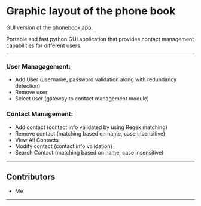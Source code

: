 # Graphic layout of the phone book
GUI version of the [phonebook app.](https://github.com/tendil/sqlite3-phonebook)

Portable and fast python GUI application that provides contact management capabilities for different users.

---

### User Managagement:
- Add User (username, password validation along with redundancy detection)
- Remove user
- Select user (gateway to contact management module)

### Contact Management:
- Add contact (contact info validated by using Regex matching)
- Remove contact (matching based on name, case insensitive)
- View All Contacts
- Modify contact (contact info validation)
- Search Contact (matching based on name, case insensitive)

---

## Contributors
- Me

---

